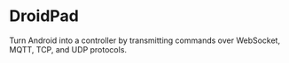 # DroidPad
Turn Android into a controller by transmitting commands over WebSocket, MQTT, TCP, and UDP protocols.
